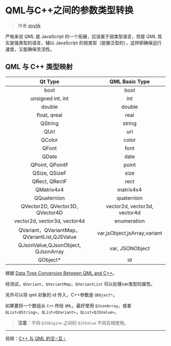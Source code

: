 # QML与C++之间的参数类型转换

> 作者 [qyvlik](http://blog.qyvlik.space)

严格来说 QML 是 JavaScript 的一个拓展，应该属于弱类型语言，但是 QML 其实是强类型的语言，辅以 JavaScript 的弱类型（挺像泛型的），这样即确保运行速度，又能确保灵活性。

## QML 与 C++ 类型映射

| Qt Type | QML Basic Type |
|:--:|:--:|
| bool | bool |
| unsigned int, int | int |
| double | double |
| float, qreal | real |
| QString | string |
| QUrl | url |
| QColor | color |  
| QFont | font |
| QDate | date |
| QPoint, QPointF |point  |
| QSize, QSizeF | size |
| QRect, QRectF | rect |
| QMatrix4x4 | matrix4x4 |
| QQuaternion | quaternion |
| QVector2D, QVector3D, QVector4D | vector2d, vector3d, vector4d |
| vector2d, vector3d, vector4d | enumeration |
| QVariant，QVariantMap，QVariantList,QJSValue | var,jsObject,jsArray,variant |
| QJsonValue,QJsonObject, QJsonArray | var, JSONObject |
| QObject* | id |

根据 [Data Type Conversion Between QML and C++](http://doc.qt.io/qt-5/qtqml-cppintegration-data.html)。

经测试，`QVariant`，`QVariantMap`，`QVariantList` 可以处理var类型的属性。

另外可以将 qml 对象的 id 传入，C++参数是 `QObject*`。

如果要将一个数组从 `C++` 传给 `QML`，最好使用 `QJsonArray`，或者 `QList<QString>`，`QList<QVariant>`，`QList<QJSValue>`。 

> **注意**：不同 `QJSEngine` 之间的 `QJSValue` 不同互相使用。

---

视频：[C++ 与 QML 的交♂互♀](https://www.bilibili.com/video/av4085094/)

